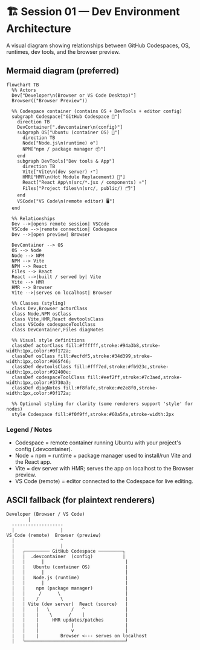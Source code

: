 <!-- filepath: /home/bobleeswagger/wizcamp-realms-demo/session-guides/SESSION-01-architecture.md -->

# 🏗️ Session 01 — Dev Environment Architecture

A visual diagram showing relationships between GitHub Codespaces, OS, runtimes, dev tools, and the browser preview.

## Mermaid diagram (preferred)

```mermaid
flowchart TB
  %% Actors
  Dev["Developer\n(Browser or VS Code Desktop)"]
  Browser(("Browser Preview"))

  %% Codespace container (contains OS + DevTools + editor config)
  subgraph Codespace["GitHub Codespace 🧭"]
    direction TB
    DevContainer[".devcontainer\n(config)"]
    subgraph OS["Ubuntu (container OS) 🐧"]
      direction TB
      Node["Node.js\n(runtime) ⚙️"]
      NPM["npm / package manager 📦"]
    end
    subgraph DevTools["Dev tools & App"]
      direction TB
      Vite["Vite\n(dev server) ⚡"]
      HMR["HMR\n(Hot Module Replacement) 🔁"]
      React["React App\n(src/*.jsx / components) ⚛️"]
      Files["Project files\n(src/, public/) 🗂️"]
    end
    VSCode["VS Code\n(remote editor) 🖥️"]
  end

  %% Relationships
  Dev -->|opens remote session| VSCode
  VSCode -->|remote connection| Codespace
  Dev -->|open preview| Browser

  DevContainer --> OS
  OS --> Node
  Node --> NPM
  NPM --> Vite
  NPM --> React
  Files --> React
  React -->|built / served by| Vite
  Vite --> HMR
  HMR --> Browser
  Vite -->|serves on localhost| Browser

  %% Classes (styling)
  class Dev,Browser actorClass
  class Node,NPM osClass
  class Vite,HMR,React devtoolsClass
  class VSCode codespaceToolClass
  class DevContainer,Files diagNotes

  %% Visual style definitions
  classDef actorClass fill:#ffffff,stroke:#94a3b8,stroke-width:1px,color:#0f172a;
  classDef osClass fill:#ecfdf5,stroke:#34d399,stroke-width:1px,color:#065f46;
  classDef devtoolsClass fill:#fff7ed,stroke:#fb923c,stroke-width:1px,color:#92400e;
  classDef codespaceToolClass fill:#eef2ff,stroke:#7c3aed,stroke-width:1px,color:#3730a3;
  classDef diagNotes fill:#f8fafc,stroke:#e2e8f0,stroke-width:1px,color:#0f172a;

  %% Optional styling for clarity (some renderers support 'style' for nodes)
  style Codespace fill:#f0f9ff,stroke:#60a5fa,stroke-width:2px
```

### Legend / Notes

- Codespace = remote container running Ubuntu with your project's config (.devcontainer).
- Node + npm = runtime + package manager used to install/run Vite and the React app.
- Vite = dev server with HMR; serves the app on localhost to the Browser preview.
- VS Code (remote) = editor connected to the Codespace for live editing.

## ASCII fallback (for plaintext renderers)

```
Developer (Browser / VS Code)
        |
  -------------------
  |                 |
VS Code (remote)  Browser (preview)
  |                 ^
  |                 |
  |   ┌───────── GitHub Codespace ─────────┐
  |   |  .devcontainer  (config)           |
  |   |      |                              |
  |   |   Ubuntu (container OS)             |
  |   |      |                              |
  |   |   Node.js (runtime)                 |
  |   |      |                              |
  |   |    npm (package manager)            |
  |   |     /      \                        |
  |   |    /        \                       |
  |   | Vite (dev server)  React (source)   |
  |   |    |   \        /   ^               |
  |   |    |    \      /    |               |
  |   |    |     HMR updates/patches        |
  |   |    |            |                   |
  |   |    |            v                   |
  |   |    |        Browser <--- serves on localhost
  |   └─────────────────────────────────────┘
```
